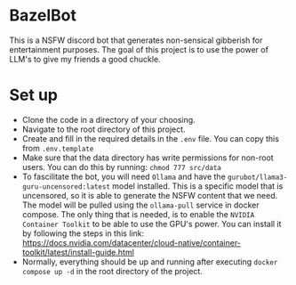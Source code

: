 # BazelBot
This is a NSFW discord bot that generates non-sensical gibberish for entertainment purposes.
The goal of this project is to use the power of LLM's to give my friends a good chuckle.


# Set up
* Clone the code in a directory of your choosing.
* Navigate to the root directory of this project.
* Create and fill in the required details in the `.env` file. You can copy this from `.env.template`
* Make sure that the data directory has write permissions for non-root users. You can do this by running: `chmod 777 src/data`
* To fascilitate the bot, you will need `Ollama` and have the `gurubot/llama3-guru-uncensored:latest` model installed. This is a specific model that is uncensored, so it is able to generate the NSFW content that we need. The model will be pulled using the `ollama-pull` service in docker compose. The only thing that is needed, is to enable the `NVIDIA Container Toolkit` to be able to use the GPU's power. You can install it by following the steps in this link: https://docs.nvidia.com/datacenter/cloud-native/container-toolkit/latest/install-guide.html
* Normally, everything should be up and running after executing `docker compose up -d` in the root directory of the project.


